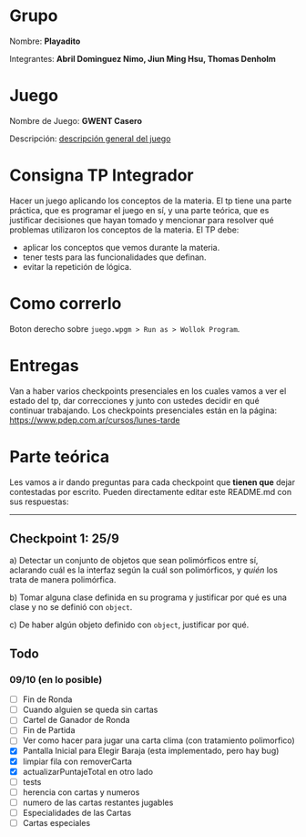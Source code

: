 # Grupo

Nombre: **Playadito**

Integrantes: **Abril Dominguez Nimo, Jiun Ming Hsu, Thomas Denholm**

# Juego

Nombre de Juego: **GWENT Casero**

Descripción: [descripción general del juego](https://docs.google.com/document/d/1Phfu0lWlJHHktwRmt6e1YLkAWTW_Dvv88BtQW1gipIc/edit?usp=sharing)

# Consigna TP Integrador

Hacer un juego aplicando los conceptos de la materia. El tp tiene una parte práctica, que es programar el juego en sí, y una parte teórica, que es justificar decisiones que hayan tomado y mencionar para resolver qué problemas utilizaron los conceptos de la materia.
El TP debe:

- aplicar los conceptos que vemos durante la materia.
- tener tests para las funcionalidades que definan.
- evitar la repetición de lógica.

# Como correrlo

Boton derecho sobre `juego.wpgm > Run as > Wollok Program`.

# Entregas

Van a haber varios checkpoints presenciales en los cuales vamos a ver el estado del tp, dar correcciones y junto con ustedes decidir en qué continuar trabajando.
Los checkpoints presenciales están en la página: <https://www.pdep.com.ar/cursos/lunes-tarde>

# Parte teórica

Les vamos a ir dando preguntas para cada checkpoint que **tienen que** dejar contestadas por escrito. Pueden directamente editar este README.md con sus respuestas:

--------------------

## Checkpoint 1: 25/9

a) Detectar un conjunto de objetos que sean polimórficos entre sí, aclarando cuál es la interfaz según la cuál son polimórficos, y _quién_ los trata de manera polimórfica.

b) Tomar alguna clase definida en su programa y justificar por qué es una clase y no se definió con `object`.

c) De haber algún objeto definido con `object`, justificar por qué.

## Todo

### 09/10 (en lo posible)

- [ ] Fin de Ronda
- [ ] Cuando alguien se queda sin cartas
- [ ] Cartel de Ganador de Ronda
- [ ] Fin de Partida
- [ ] Ver como hacer para jugar una carta clima (con tratamiento polimorfico)
- [x] Pantalla Inicial para Elegir Baraja (esta implementado, pero hay bug)
- [x] limpiar fila con removerCarta
- [x] actualizarPuntajeTotal en otro lado
- [ ] tests
- [ ] herencia con cartas y numeros
- [ ] numero de las cartas restantes jugables
- [ ] Especialidades de las Cartas
- [ ] Cartas especiales
